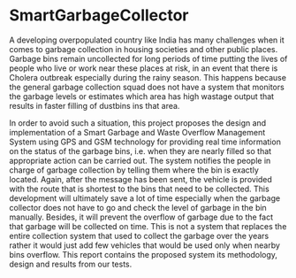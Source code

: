 # SmartGarbageCollector

A developing overpopulated country like India has many challenges when it comes to garbage collection in housing societies and other public places. Garbage bins remain uncollected for long periods of time putting the lives of people who live or work near these places at risk, in an event that there is Cholera outbreak especially during the rainy season. This happens because the general garbage collection squad does not have a system that monitors the garbage levels or estimates which area has high wastage output that results in faster filling of dustbins ins that area. 

  In order to avoid such a situation, this project proposes the design and implementation of a Smart Garbage and Waste Overflow Management System using GPS and GSM technology for providing real time information on the status of the garbage bins, i.e. when they are nearly filled so that appropriate action can be carried out. The system notifies the people in charge of garbage collection by telling them where the bin is exactly located. Again, after the message has been sent, the vehicle is provided with the route that is shortest to the bins that need to be collected. This development will ultimately save a lot of time especially when the garbage collector does not have to go and check the level of garbage in the bin manually. Besides, it will prevent the overflow of garbage due to the fact that garbage will be collected on time. This is not a system that replaces the entire collection system that used to collect the garbage over the years rather it would just add few vehicles that would be used only when nearby bins overflow. This report contains the proposed system its methodology, design and results from our tests.  
 

